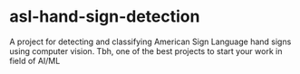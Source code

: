 # asl-hand-sign-detection
A project for detecting and classifying American Sign Language hand signs using computer vision. Tbh, one of the best projects to start your work in field of AI/ML
